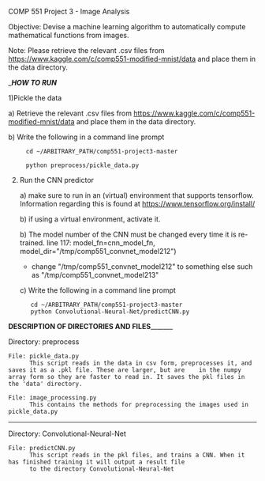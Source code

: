 COMP 551 Project 3 - Image Analysis

Objective: Devise a machine learning algorithm to automatically compute mathematical functions from images.

Note: Please retrieve the relevant .csv files from https://www.kaggle.com/c/comp551-modified-mnist/data and place them in the data directory.



________________________HOW TO RUN_______________________

1)Pickle the data

   a) Retrieve the relevant .csv files from https://www.kaggle.com/c/comp551-modified-mnist/data and place them in the data directory.
   
   b) Write the following in a command line prompt 
   
         cd ~/ARBITRARY_PATH/comp551-project3-master
         
         python preprocess/pickle_data.py
   
   
2) Run the CNN predictor
   
   a) make sure to run in an (virtual) environment that supports tensorflow. Information regarding this is found at https://www.tensorflow.org/install/
   
   b) if using a virtual environment, activate it. 
   
   b) The model number of the CNN must be changed every time it is re-trained. 
   line 117:  model_fn=cnn_model_fn, model_dir="/tmp/comp551_convnet_model212")
      - change "/tmp/comp551_convnet_model212" to something else such as "/tmp/comp551_convnet_model213"
   
   c) Write the following in a command line prompt 
          
          cd ~/ARBITRARY_PATH/comp551-project3-master
          python Convolutional-Neural-Net/predictCNN.py



____________DESCRIPTION OF DIRECTORIES AND FILES___________________

Directory: preprocess

    File: pickle_data.py
          This script reads in the data in csv form, preprocesses it, and saves it as a .pkl file. These are larger, but are    in the numpy array form so they are faster to read in. It saves the pkl files in the 'data' directory.
          
    File: image_processing.py
          This contains the methods for preprocessing the images used in pickle_data.py
 
________________________________________________________________
Directory: Convolutional-Neural-Net
    
    File: predictCNN.py
          This script reads in the pkl files, and trains a CNN. When it has finished training it will output a result file
          to the directory Convolutional-Neural-Net
